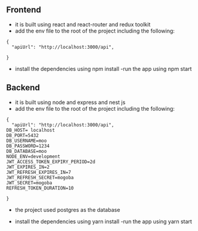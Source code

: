 ## Frontend

- it is built using react and react-router and redux toolkit
- add the env file to the root of the project including the following:

```api
{
  "apiUrl": "http://localhost:3000/api",

}
```

- install the dependencies using npm install
  -run the app using npm start

## Backend

- it is built using node and express and nest js
- add the env file to the root of the project including the following:

```api
{
  "apiUrl": "http://localhost:3000/api",
DB_HOST= localhost
DB_PORT=5432
DB_USERNAME=moo
DB_PASSWORD=1234
DB_DATABASE=moo
NODE_ENV=development
JWT_ACCESS_TOKEN_EXPIRY_PERIOD=2d
JWT_EXPIRES_IN=2
JWT_REFRESH_EXPIRES_IN=7
JWT_REFRESH_SECRET=mogoba
JWT_SECRET=mogoba
REFRESH_TOKEN_DURATION=10

}
```

- the project used postgres as the database

- install the dependencies using yarn install
  -run the app using yarn start
